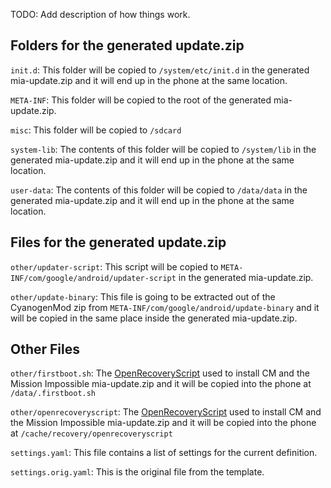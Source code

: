 
TODO: Add description of how things work.

## Folders for the generated update.zip

`init.d`:
  This folder will be copied to `/system/etc/init.d` in the generated
  mia-update.zip and it will end up in the phone at the same location.

`META-INF`:
  This folder will be copied to the root of the generated mia-update.zip.

`misc`:
  This folder will be copied to `/sdcard`

`system-lib`:
  The contents of this folder will be copied to `/system/lib` in the generated
  mia-update.zip and it will end up in the phone at the same location.

`user-data`:
  The contents of this folder will be copied to `/data/data` in the generated
  mia-update.zip and it will end up in the phone at the same location.


## Files for the generated update.zip
`other/updater-script`:
  This script will be copied to `META-INF/com/google/android/updater-script` in
  the generated mia-update.zip.

`other/update-binary`:
  This file is going to be extracted out of the CyanogenMod zip from
  `META-INF/com/google/android/update-binary` and it will be copied in the same
  place inside the generated mia-update.zip.


## Other Files

`other/firstboot.sh`:
  The [OpenRecoveryScript](http://www.teamw.in/OpenRecoveryScript) used to
  install CM and the Mission Impossible mia-update.zip and it will be copied
  into the phone at
  `/data/.firstboot.sh`

`other/openrecoveryscript`:
  The [OpenRecoveryScript](http://www.teamw.in/OpenRecoveryScript) used to
  install CM and the Mission Impossible mia-update.zip and it will be copied
  into the phone at
  `/cache/recovery/openrecoveryscript`

`settings.yaml`:
  This file contains a list of settings for the current definition.

`settings.orig.yaml`:
  This is the original file from the template.
